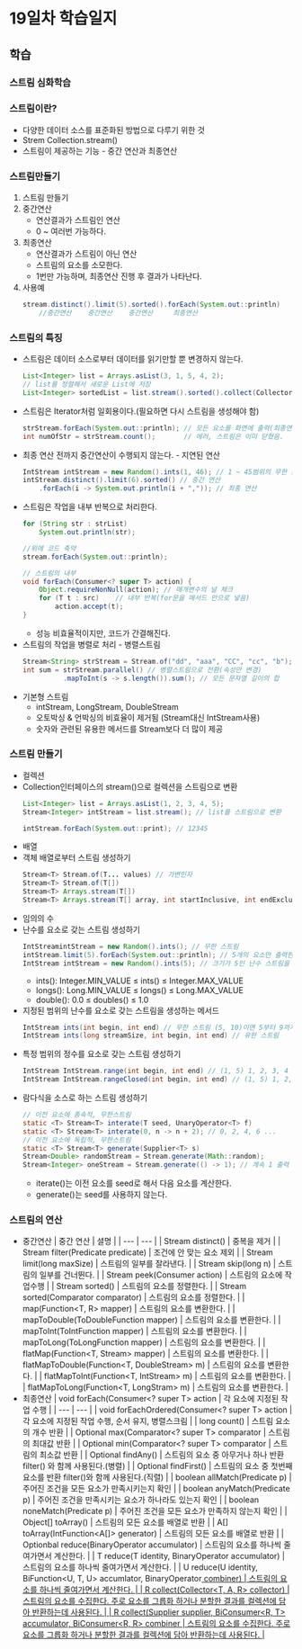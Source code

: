 # 19일차 학습일지
## 학습
### 스트림 심화학습
### 스트림이란?
- 다양한 데이터 소스를 표준화된 방법으로 다루기 위한 것
- Strem<T> Collection.stream()
- 스트림이 제공하는 기능 - 중간 연산과 최종연산

### 스트림만들기

1. 스트림 만들기
2. 중간연산
    - 연산결과가 스트림인 연산
    - 0 ~ 여러번 가능하다.
3. 최종연산
    - 연산결과가 스트림이 아닌 연산
    - 스트림의 요소를 소모한다.
    - 1번만 가능하며, 최종연산 진행 후 결과가 나타난다.
4. 사용예
    ```java
    stream.distinct().limit(5).sorted().forEach(System.out::println)
        //중간연산    중간연산    중간연산     최종연산
    ```
### 스트림의 특징
- 스트림은 데이터 소스로부터 데이터를 읽기만할 뿐 변경하지 않는다.
    ```java
    List<Integer> list = Arrays.asList(3, 1, 5, 4, 2);
    // list를 정렬해서 새로운 List에 저장
    List<Integer> sortedList = list.stream().sorted().collect(Collectors.toList());
    ```
- 스트림은 Iterator처럼 일회용이다.(필요하면 다시 스트림을 생성해야 함)
    ```java
    strStream.forEach(System.out::println); // 모든 요소를 화면에 출력(최종연산)
    int numOfStr = strStream.count();       // 에러, 스트림은 이미 닫혔음.
    ```
- 최종 연산 전까지 중간연산이 수행되지 않는다. - 지연된 연산
    ```java
    IntStream intStream = new Random().ints(1, 46); // 1 ~ 45범위의 무한 스트림
    intStream.distinct().limit(6).sorted() // 중간 연산
        .forEach(i -> System.out.println(i + ",")); // 최종 연산
    ```
- 스트림은 작업을 내부 반복으로 처리한다.
    ```java
    for (String str : strList)
    	System.out.println(str);
    
    //위에 코드 축약
    stream.forEach(System.out::println);
    
    // 스트림의 내부
    void forEach(Consumer<? super T> action) {
    	Object.requireNonNull(action); // 매개변수의 널 체크
    	for (T t : src)    // 내부 반복(for문을 메서드 안으로 넣음)
    		action.accept(t);
    }
    ```
    - 성능 비효율적이지만, 코드가 간결해진다.
- 스트림의 작업을 병렬로 처리 - 병렬스트림
    ```java
    Stream<String> strStream = Stream.of("dd", "aaa", "CC", "cc", "b");
    int sum = strStream.parallel() // 병렬스트림으로 전환(속성만 변경)
              .mapToInt(s -> s.length()).sum(); // 모든 문자열 길이의 합
    ```
- 기본형 스트림
    - intStream, LongStream, DoubleStream
    - 오토박싱 & 언박싱의 비효율이 제거됨 (Stream<Integer>대신 IntStream사용)
    - 숫자와 관련된 유용한 메서드를 Stream<T>보다 더 많이 제공

### 스트림 만들기
- 컬렉션
- Collection인터페이스의 stream()으로 컬렉션을 스트림으로 변환
    ```java
    List<Integer> list = Arrays.asList(1, 2, 3, 4, 5);
    Stream<Integer> intStream = list.stream(); // list를 스트림으로 변환
    
    intStream.forEach(System.out::print); // 12345
    ```
- 배열
- 객체 배열로부터 스트림 생성하기
    ```java
    Stream<T> Stream.of(T... values) // 가변인자
    Stream<T> Stream.of(T[])
    Stream<T> Arrays.stream(T[])
    Stream<T> Arrays.stream(T[] array, int startInclusive, int endExclusive) // 배열의 일부만 스트림으로 만듬 0,3이면 인덱스 0,1,2
    ```  
- 임의의 수
- 난수를 요소로 갖는 스트림 생성하기
    ```java
    IntStreamintStream = new Random().ints(); // 무한 스트림
    intStream.limit(5).forEach(System.out::println); // 5개의 요소만 출력한다.
    IntStream intStream = new Random().ints(5); // 크기가 5인 난수 스트림을 반환
    ```
    - ints(): Integer.MIN_VALUE ≤ ints() ≤ Integer.MAX_VALUE
    - longs(): Long.MIN_VALUE ≤ longs() ≤ Long.MAX_VALUE
    - double(): 0.0 ≤ doubles() ≤ 1.0
- 지정된 범위의 난수를 요소로 갖는 스트림을 생성하는 메서드
    ```java
    IntStream ints(int begin, int end) // 무한 스트림 (5, 10)이면 5부터 9까지의 숫자 중 랜덤으로 요소를 갖는다.
    IntStream ints(long streamSize, int begin, int end) // 유한 스트림
    ```
- 특정 범위의 정수를 요소로 갖는 스트림 생성하기
    ```java
    IntStream IntStream.range(int begin, int end) // (1, 5) 1, 2, 3, 4
    IntStream IntStream.rangeClosed(int begin, int end) // (1, 5) 1, 2, 3, 4, 5
    ```
- 람다식을 소스로 하는 스트림 생성하기
    ```java
    // 이전 요소에 종속적, 무한스트림
    static <T> Stream<T> interate(T seed, UnaryOperator<T> f)
    static <T> Stream<T> interate(0, n -> n + 2); // 0, 2, 4, 6 ...
    // 이전 요소에 독립적, 무한스트림
    static <T> Stream<T> generate(Supplier<T> s)
    Stream<Double> randomStream = Stream.generate(Math::random);
    Stream<Integer> oneStream = Stream.generate(() -> 1); // 계속 1 출력
    ```
    - iterate()는 이전 요소를 seed로 해서 다음 요소를 계산한다.
    - generate()는 seed를 사용하지 않는다.

### 스트림의 연산
- 중간연산
    | 중간 연산 | 셜명 |
    | --- | --- |
    | Stream<T> distinct() | 중복을 제거 |
    | Stream<T> filter(Predicate<T> predicate) | 조건에 안 맞는 요소 제외 |
    | Stream<T> limit(long maxSize) | 스트림의 일부를 잘라낸다. |
    | Stream<T> skip(long n) | 스트림의 일부를 건너뛴다. |
    | Stream<T> peek(Consumer<T> action) | 스트림의 요소에 작업수행 |
    | Stream<T> sorted() | 스트림의 요소를 정렬한다. |
    | Stream<T> sorted(Comparator<T> comparator) | 스트림의 요소를 정렬한다. |
    | map(Function<T, R> mapper) | 스트림의 요소를 변환한다. |
    | mapToDouble(ToDoubleFunction<T> mapper) | 스트림의 요소를 변환한다. |
    | mapToInt(ToIntFunction<T> mapper) | 스트림의 요소를 변환한다. |
    | mapToLong(ToLongFunction<T> mapper) | 스트림의 요소를 변환한다. |
    | flatMap(Function<T, Stream<R>> mapper) | 스트림의 요소를 변환한다. |
    | flatMapToDouble(Function<T, DoubleStream> m) | 스트림의 요소를 변환한다. |
    | flatMapToInt(Function<T, IntStream> m) | 스트림의 요소를 변환한다. |
    | flatMapToLong(Function<T, LongStram> m) | 스트림의 요소를 변환한다. |
- 최종연산
    | void forEach(Consumer<? super T> action | 각 요소에 지정된 작업 수행 |
    | --- | --- |
    | void forEachOrdered(Consumer<? super T> action | 각 요소에 지정된 작업 수행, 순서 유지, 병렬스크림 |
    | long count() | 스트림 요소의 개수 반환 |
    | Optional<T> max(Comparator<? super T> comparator | 스트림의 최대값 반환 |
    | Optional<T> min(Comparator<? super T> comparator | 스트림의 최소값 반환 |
    | Optional<T> findAny() | 스트림의 요소 중 아무거나 하나 반환 filter() 와 함께 사용된다.(병렬) |
    | Optional<T> findFirst() | 스트림의 요소 중 첫번째 요소를 반환 filter()와 함께 사용된다.(직렬) |
    | boolean allMatch(Predicate<T> p) | 주어진 조건을 모든 요소가 만족시키는지 확인 |
    | boolean anyMatch(Predicate<T> p) | 주어진 조건을 만족시키는 요소가 하나라도 있는지 확인 |
    | boolean noneMatch(Predicate<T> p) | 주어진 조건을 모든 요소가 만족하지 않는지 확인 |
    | Object[] toArray() | 스트림의 모든 요소를 배열로 반환 |
    | A[] toArray(IntFunction<A[]> generator) | 스트림의 모든 요소를 배열로 반환 |
    | Optionbal<T> reduce(BinaryOperator<T> accumulator) | 스트림의 요소를 하나씩 줄여가면서 계산한다. |
    | T reduce(T identity, BinaryOperator<T> accumulator) | 스트림의 요소를 하나씩 줄여가면서 계산한다. |
    | U reduce(U identity, BiFunction<U, T, U> accumlator, BinaryOperator<U> combiner) | 스트림의 요소를 하나씩 줄여가면서 계산한다. |
    | R collect(Collector<T, A, R> collector) | 스트림의 요소를 수집한다. 주로 요소를 그릅화 하거나 분할한 결과를 컬렉션에 담아 반환하는데 사용된다. |
    | R collect(Supplier<R> supplier, BiConsumer<R, T> accumulator, BiConsumer<R, R> combiner | 스트림의 요소를 수집한다. 주로 요소를 그릅화 하거나 분할한 결과를 컬렉션에 담아 반환하는데 사용된다. |
